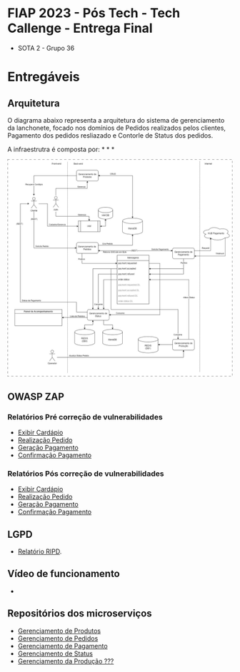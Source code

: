 # FIAP 2023 - Pós Tech - Tech Callenge - Entrega Final
* SOTA 2 - Grupo 36

# Entregáveis
## Arquitetura
O diagrama abaixo representa a arquitetura do sistema de gerenciamento da lanchonete, focado nos domínios de Pedidos realizados pelos clientes, Pagamento dos pedidos resliazado e Contorle de Status dos pedidos.

A infraestrutra é composta por:
* 
*
*


![Arquitetura Completa](./img/arq-full.jpg "Arquitetura Completa")

## OWASP ZAP
### Relatórios Pré correção de vulnerabilidades
* [Exibir Cardápio](./zap/ "Pré OWASP ZAP")
* [Realização Pedido](./zap/ "Pré OWASP ZAP")
* [Geração Pagamento](./zap/ "Pré OWASP ZAP")
* [Confirmação Pagamento](./zap/ "Pré OWASP ZAP")

### Relatórios Pós correção de vulnerabilidades
* [Exibir Cardápio](./zap/ "Pós OWASP ZAP")
* [Realização Pedido](./zap/ "Pós OWASP ZAP")
* [Geração Pagamento](./zap/ "Pós OWASP ZAP")
* [Confirmação Pagamento](./zap/ "Pós OWASP ZAP")

## LGPD
* [Relatório RIPD](./lgpd/readme.md "RIPD").

## Vídeo de funcionamento
*

## Repositórios dos microserviços
* [Gerenciamento de Produtos](https://github.com/GuilhermeOCamargo/tech-challenge-product-api "tech-challenge-product-api")
* [Gerenciamento de  Pedidos](https://github.com/felipeksw/tech-challenge-fiap-order "tech-challenge-fiap-order")
* [Gerenciamento de Pagamento](https://github.com/juliapcosta97/tech-challenge-payments "tech-challenge-payments")
* [Gerenciamento de Status](https://github.com/felipeksw/tech-challenge-fiap-followup "tech-challenge-fiap-followup")
* [Gerenciamento da Produção ???](https://github.com/????? "????")

